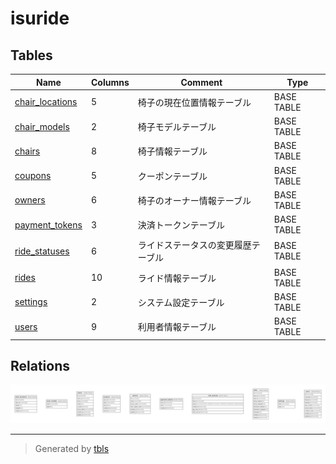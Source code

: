 # isuride

## Tables

| Name | Columns | Comment | Type |
| ---- | ------- | ------- | ---- |
| [chair_locations](chair_locations.md) | 5 | 椅子の現在位置情報テーブル | BASE TABLE |
| [chair_models](chair_models.md) | 2 | 椅子モデルテーブル | BASE TABLE |
| [chairs](chairs.md) | 8 | 椅子情報テーブル | BASE TABLE |
| [coupons](coupons.md) | 5 | クーポンテーブル | BASE TABLE |
| [owners](owners.md) | 6 | 椅子のオーナー情報テーブル | BASE TABLE |
| [payment_tokens](payment_tokens.md) | 3 | 決済トークンテーブル | BASE TABLE |
| [ride_statuses](ride_statuses.md) | 6 | ライドステータスの変更履歴テーブル | BASE TABLE |
| [rides](rides.md) | 10 | ライド情報テーブル | BASE TABLE |
| [settings](settings.md) | 2 | システム設定テーブル | BASE TABLE |
| [users](users.md) | 9 | 利用者情報テーブル | BASE TABLE |

## Relations

![er](schema.svg)

---

> Generated by [tbls](https://github.com/k1LoW/tbls)
